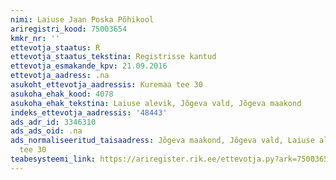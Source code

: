 ```yaml
---
nimi: Laiuse Jaan Poska Põhikool
ariregistri_kood: 75003654
kmkr_nr: ''
ettevotja_staatus: R
ettevotja_staatus_tekstina: Registrisse kantud
ettevotja_esmakande_kpv: 21.09.2016
ettevotja_aadress: .na
asukoht_ettevotja_aadressis: Kuremaa tee 30
asukoha_ehak_kood: 4078
asukoha_ehak_tekstina: Laiuse alevik, Jõgeva vald, Jõgeva maakond
indeks_ettevotja_aadressis: '48443'
ads_adr_id: 3346310
ads_ads_oid: .na
ads_normaliseeritud_taisaadress: Jõgeva maakond, Jõgeva vald, Laiuse alevik, Kuremaa
  tee 30
teabesysteemi_link: https://ariregister.rik.ee/ettevotja.py?ark=75003654&ref=rekvisiidid
---
```

